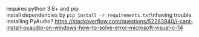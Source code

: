 requires python 3.8+ and pip  
install dependencies by `pip install -r requirements.txt`\nhaving trouble installing PyAudio? https://stackoverflow.com/questions/52283840/i-cant-install-pyaudio-on-windows-how-to-solve-error-microsoft-visual-c-14
